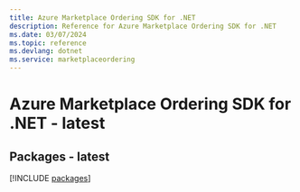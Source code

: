 ```yaml
---
title: Azure Marketplace Ordering SDK for .NET
description: Reference for Azure Marketplace Ordering SDK for .NET
ms.date: 03/07/2024
ms.topic: reference
ms.devlang: dotnet
ms.service: marketplaceordering
---
```

# Azure Marketplace Ordering SDK for .NET - latest
## Packages - latest
[!INCLUDE [packages](marketplace-ordering-index.md)]